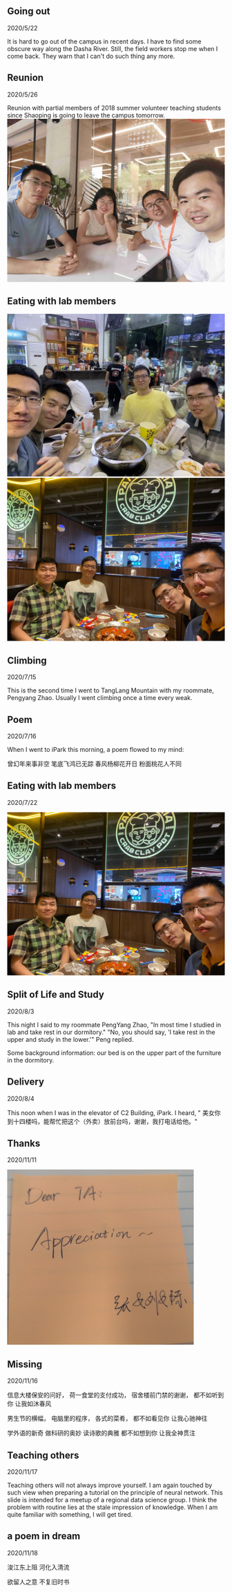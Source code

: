 ## Going out
2020/5/22

It is hard to go out of the campus in recent days. I have to find some obscure way along
the Dasha River. Still, the field workers stop me when I come back. They warn that I
can't do such thing any more.

## Reunion
2020/5/26

Reunion with partial members of 2018 summer volunteer teaching students
since Shaoping is going to leave the campus tomorrow.
![](./images/group_member.jpg)

## Eating with lab members

![](./images/reunion1.jpg)
![](./images/reunion2.jpg)

## Climbing
2020/7/15

This is the second time I went to TangLang Mountain with my roommate, Pengyang Zhao.
Usually I went climbing once a time every weak.

## Poem
2020/7/16

When I went to iPark this morning, a poem flowed to my mind:

曾幻年来事非空
笔底飞鸿已无踪
春风杨柳花开日
粉面桃花人不同

## Eating with lab members
2020/7/22

![](./images/reunion2.jpg)

## Split of Life and Study
2020/8/3

This night I said to my roommate PengYang Zhao,
"In most time I studied in lab and
take rest in our dormitory."
"No, you should say, 'I take rest in the upper and
study in the lower.'" Peng replied.

Some background information: our bed is on the upper part of
the furniture in the dormitory.

## Delivery
2020/8/4

This noon when I was in the elevator of C2 Building, iPark.
I heard,
" 美女你到十四楼吗，能帮忙把这个（外卖）放前台吗，谢谢，我打电话给他。"

## Thanks
2020/11/11

![](images/thanks.png)

## Missing
2020/11/16

信息大楼保安的问好，
荷一食堂的支付成功，
宿舍楼前门禁的谢谢，
都不如听到你
让我如沐春风

男生节的横幅，
电脑里的程序，
各式的菜肴，
都不如看见你
让我心驰神往

学外语的新奇
做科研的奥妙
读诗歌的典雅
都不如想到你
让我全神贯注

## Teaching others
2020/11/17

Teaching others will not always improve yourself. I am again touched by such view when preparing a tutorial on the principle of neural network. This slide is intended for a meetup of a regional data science group.
I think the problem with routine lies at the
stale impression of knowledge.
When I am quite familiar with something, I will get tired.

## a poem in dream
2020/11/18

浚江东上阻 河化入清流

欲留人之意 不复旧时书